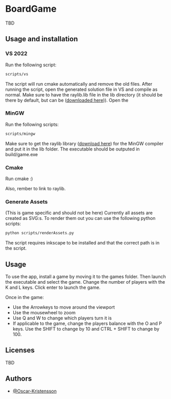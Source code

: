 # BoardGame
TBD

## Usage and installation
### VS 2022
Run the following script:

``` bash
scripts/vs
```

The script will run cmake automatically and remove the old files. After running the script, open the generated solution file in VS and compile as normal. Make sure to have the raylib.lib file in the lib directory (it should be there by default, but can be ([downloaded here](https://github.com/raysan5/raylib/releases/tag/5.5))). Open the 


### MinGW
Run the following scripts:

``` bash
scripts/mingw
```

Make sure to get the raylib library ([download here](https://github.com/raysan5/raylib/releases/tag/5.5)) for the MinGW compiler and put it in the lib folder. The executable should be outputed in build/game.exe

### Cmake
Run cmake :)

Also, rember to link to raylib.

### Generate Assets
(This is game specific and should not be here)
Currently all assets are created as SVG:s. To render them out you can use the following python scripts:
``` bash
python scripts/renderAssets.py
```
The script requires inkscape to be installed and that the correct path is in the script.

## Usage
To use the app, install a game by moving it to the games folder. Then launch the executable and select the game. Change the number of players with the K and L keys. Click enter to launch the game. 

Once in the game:

* Use the Arrowkeys to move around the viewport
* Use the mousewheel to zoom
* Use Q and W to change which players turn it is
* If applicable to the game, change the players balance with the O and P keys. Use the SHIFT to change by 10 and CTRL + SHIFT to change by 100. 


## Licenses
TBD

## Authors
- [@Oscar-Kristensson](https://github.com/Oscar-Kristensson)
